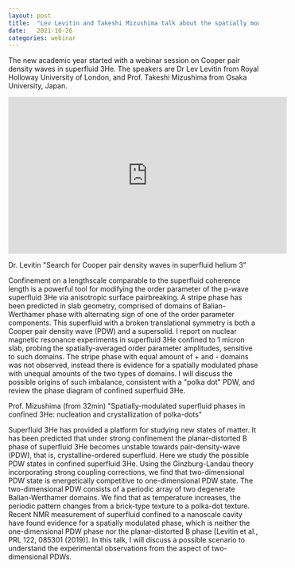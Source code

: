 ```yaml
---
layout: post
title:  "Lev Levitin and Takeshi Mizushima talk about the spatially modulated phases of 3He at 4pm (UK)"
date:   2021-10-26
categories: webinar
---
```


The new academic year started with a webinar session on Cooper pair density waves in superfluid 3He. The speakers are Dr Lev Levitin 
from Royal Holloway University of London, and Prof. Takeshi Mizushima from Osaka University, Japan. 

<iframe width="560" height="315" src="https://www.youtube.com/embed/m9ZPR3Em6qI" title="YouTube video player" frameborder="0" allow="accelerometer; autoplay; clipboard-write; encrypted-media; gyroscope; picture-in-picture" allowfullscreen></iframe>

 
 
  
Dr. Levitin 
"Search for Cooper pair density waves in superfluid helium 3"

Confinement on a lengthscale comparable to the superfluid coherence length is a powerful tool for modifying the order parameter of the p-wave superfluid 3He via anisotropic surface pairbreaking. A stripe phase has been predicted in slab geometry, comprised of domains of Balian-Werthamer phase with alternating sign of one of the order parameter components. This superfluid with a broken translational symmetry is both a Cooper pair density wave (PDW) and a supersolid. I report on nuclear magnetic resonance experiments in superfluid 3He confined to 1 micron slab, probing the spatially-averaged order parameter amplitudes, sensitive to such domains. The stripe phase with equal amount of + and - domains was not observed, instead there is evidence for a spatially modulated phase with unequal amounts of the two types of domains. I will discuss the possible origins of such imbalance, consistent with a "polka dot" PDW, and review the phase diagram of confined superfluid 3He.

Prof. Mizushima (from 32min)
"Spatially-modulated superfluid phases in confined 3He: nucleation and crystallization of polka-dots"

Superfluid 3He has provided a platform for studying new states of matter. It has been predicted that under strong confinement the planar-distorted B phase of superfluid 3He becomes unstable towards pair-density-wave (PDW), that is, crystalline-ordered superfluid. Here we study the possible PDW states in confined superfluid 3He. Using the Ginzburg-Landau theory incorporating strong coupling corrections, we find that two-dimensional PDW state is energetically competitive to one-dimensional PDW state. The two-dimensional PDW consists of a periodic array of two degenerate Balian-Werthamer domains. We find that as temperature increases, the periodic pattern changes from a brick-type texture to a polka-dot texture. Recent NMR measurement of superfluid confined to a nanoscale cavity have found evidence for a spatially modulated phase, which is neither the one-dimensional PDW phase nor the planar-distorted B phase [Levitin et al., PRL 122, 085301 (2019)]. In this talk, I will discuss a possible scenario to understand the experimental observations from the aspect of two-dimensional PDWs.


